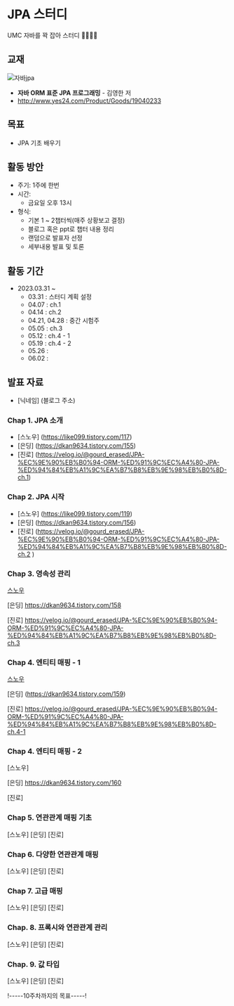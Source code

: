 # JPA 스터디
 UMC 자바를 꽉 잡아 스터디 👊🏻👊🏻

## 교재
![자바jpa](https://user-images.githubusercontent.com/117848386/229035000-0711aebf-46ef-4761-b980-d58661726c2d.jpg)

- **자바 ORM 표준 JPA 프로그래밍**  - 김영한 저
- http://www.yes24.com/Product/Goods/19040233
  
## 목표
- JPA 기초 배우기

## 활동 방안
- 주기: 1주에 한번
- 시간: 
  - 금요일 오후 13시
- 형식: 
  - 기본 1 ~ 2챕터씩(매주 상황보고 결정)
  - 블로그 혹은 ppt로 챕터 내용 정리
  - 랜덤으로 발표자 선정
  - 세부내용 발표 및 토론

## 활동 기간
- 2023.03.31 ~
  - 03.31 : 스터디 계획 설정 
  - 04.07 : ch.1
  - 04.14 : ch.2
  - 04.21, 04.28 : 중간 시험주
  - 05.05 : ch.3
  - 05.12 : ch.4 - 1 
  - 05.19 : ch.4 - 2
  - 05.26 : 
  - 06.02 : 
## 발표 자료
- [닉네임] (블로그 주소)
### Chap 1. JPA 소개
- [스노우] (https://like099.tistory.com/117)
- [은딩] (https://dkan9634.tistory.com/155)
- [진로] (https://velog.io/@gourd_erased/JPA-%EC%9E%90%EB%B0%94-ORM-%ED%91%9C%EC%A4%80-JPA-%ED%94%84%EB%A1%9C%EA%B7%B8%EB%9E%98%EB%B0%8D-ch.1)

### Chap 2. JPA 시작
- [스노우] (https://like099.tistory.com/119)
- [은딩] (https://dkan9634.tistory.com/156)
- [진로] (https://velog.io/@gourd_erased/JPA-%EC%9E%90%EB%B0%94-ORM-%ED%91%9C%EC%A4%80-JPA-%ED%94%84%EB%A1%9C%EA%B7%B8%EB%9E%98%EB%B0%8D-ch.2 )

### Chap 3. 영속성 관리
[스노우](https://like099.tistory.com/121)

[은딩] https://dkan9634.tistory.com/158

[진로] https://velog.io/@gourd_erased/JPA-%EC%9E%90%EB%B0%94-ORM-%ED%91%9C%EC%A4%80-JPA-%ED%94%84%EB%A1%9C%EA%B7%B8%EB%9E%98%EB%B0%8D-ch.3

### Chap 4. 엔티티 매핑 - 1
[스노우](https://like099.tistory.com/123)

[은딩] (https://dkan9634.tistory.com/159)

[진로] https://velog.io/@gourd_erased/JPA-%EC%9E%90%EB%B0%94-ORM-%ED%91%9C%EC%A4%80-JPA-%ED%94%84%EB%A1%9C%EA%B7%B8%EB%9E%98%EB%B0%8D-ch.4-1

### Chap 4. 엔티티 매핑 - 2
[스노우]

[은딩] https://dkan9634.tistory.com/160

[진로]

### Chap 5. 연관관계 매핑 기초
[스노우] 
[은딩] 
[진로] 

### Chap 6. 다양한 연관관계 매핑
[스노우] 
[은딩] 
[진로] 

### Chap 7. 고급 매핑
[스노우] 
[은딩] 
[진로] 

### Chap. 8. 프록시와 연관관계 관리
[스노우] 
[은딩] 
[진로] 

### Chap. 9. 값 타입
[스노우] 
[은딩] 
[진로] 

!-----10주차까지의 목표-----!
